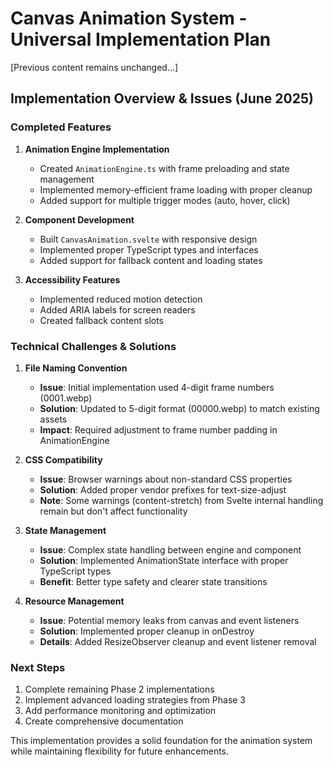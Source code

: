 # Canvas Animation System - Universal Implementation Plan
[Previous content remains unchanged...]

## Implementation Overview & Issues (June 2025)

### Completed Features
1. **Animation Engine Implementation**
   - Created `AnimationEngine.ts` with frame preloading and state management
   - Implemented memory-efficient frame loading with proper cleanup
   - Added support for multiple trigger modes (auto, hover, click)

2. **Component Development**
   - Built `CanvasAnimation.svelte` with responsive design
   - Implemented proper TypeScript types and interfaces
   - Added support for fallback content and loading states

3. **Accessibility Features**
   - Implemented reduced motion detection
   - Added ARIA labels for screen readers
   - Created fallback content slots

### Technical Challenges & Solutions

1. **File Naming Convention**
   - **Issue**: Initial implementation used 4-digit frame numbers (0001.webp)
   - **Solution**: Updated to 5-digit format (00000.webp) to match existing assets
   - **Impact**: Required adjustment to frame number padding in AnimationEngine

2. **CSS Compatibility**
   - **Issue**: Browser warnings about non-standard CSS properties
   - **Solution**: Added proper vendor prefixes for text-size-adjust
   - **Note**: Some warnings (content-stretch) from Svelte internal handling remain but don't affect functionality

3. **State Management**
   - **Issue**: Complex state handling between engine and component
   - **Solution**: Implemented AnimationState interface with proper TypeScript types
   - **Benefit**: Better type safety and clearer state transitions

4. **Resource Management**
   - **Issue**: Potential memory leaks from canvas and event listeners
   - **Solution**: Implemented proper cleanup in onDestroy
   - **Details**: Added ResizeObserver cleanup and event listener removal

### Next Steps
1. Complete remaining Phase 2 implementations
2. Implement advanced loading strategies from Phase 3
3. Add performance monitoring and optimization
4. Create comprehensive documentation

This implementation provides a solid foundation for the animation system while maintaining flexibility for future enhancements.

